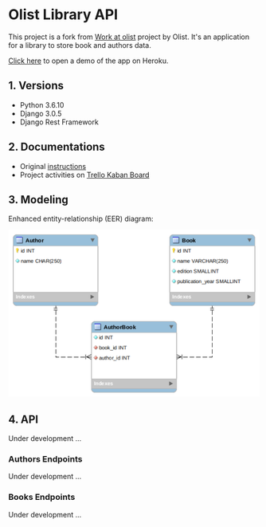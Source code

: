 # Olist Library API

This project is a fork from [Work at olist](https://github.com/olist/work-at-olist/) project by Olist. It's an application for a library to store book and authors data.

[Click here](https://afternoon-wave-72210.herokuapp.com/) to open a demo of the app on Heroku.

## 1. Versions

- Python 3.6.10
- Django 3.0.5
- Django Rest Framework


## 2. Documentations

- Original [instructions](https://github.com/rafaelassacconi/work-at-olist/blob/master/docs/INSTRUCTIONS.md)
- Project activities on [Trello Kaban Board](https://trello.com/b/yCTzx50S/olist-library-api)


## 3. Modeling

Enhanced entity-relationship (EER) diagram:

![ERR Diagram](https://raw.githubusercontent.com/rafaelassacconi/work-at-olist/master/docs/database/err-diagram.png)


## 4. API

Under development ...


### Authors Endpoints

Under development ...


### Books Endpoints

Under development ...
